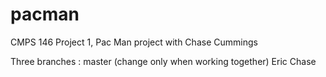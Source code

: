 pacman
======

CMPS 146 Project 1, Pac Man project with Chase Cummings 

Three branches :
master (change only when working together)
Eric
Chase
